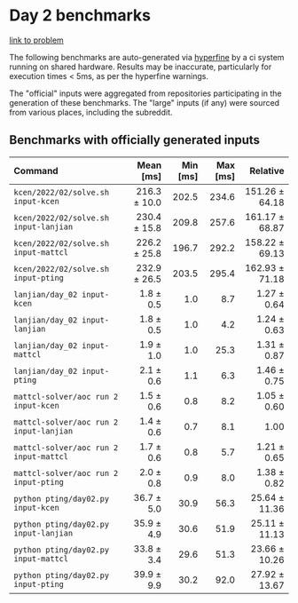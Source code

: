# Day 2 benchmarks

[link to problem](http://adventofcode.com/2022/day/2)

The following benchmarks are auto-generated via [hyperfine](https://github.com/sharkdp/hyperfine) by a ci system running on shared hardware. Results may be inaccurate, particularly for execution times < 5ms, as per the hyperfine warnings.

The "official" inputs were aggregated from repositories participating in the generation of these benchmarks. The "large" inputs (if any) were sourced from various places, including the subreddit.

## Benchmarks with officially generated inputs
| Command | Mean [ms] | Min [ms] | Max [ms] | Relative |
|:---|---:|---:|---:|---:|
| `kcen/2022/02/solve.sh input-kcen` | 216.3 ± 10.0 | 202.5 | 234.6 | 151.26 ± 64.18 |
| `kcen/2022/02/solve.sh input-lanjian` | 230.4 ± 15.8 | 209.8 | 257.6 | 161.17 ± 68.87 |
| `kcen/2022/02/solve.sh input-mattcl` | 226.2 ± 25.8 | 196.7 | 292.2 | 158.22 ± 69.13 |
| `kcen/2022/02/solve.sh input-pting` | 232.9 ± 26.5 | 203.5 | 295.4 | 162.93 ± 71.18 |
| `lanjian/day_02 input-kcen` | 1.8 ± 0.5 | 1.0 | 8.7 | 1.27 ± 0.64 |
| `lanjian/day_02 input-lanjian` | 1.8 ± 0.5 | 1.0 | 4.2 | 1.24 ± 0.63 |
| `lanjian/day_02 input-mattcl` | 1.9 ± 1.0 | 1.0 | 25.3 | 1.31 ± 0.87 |
| `lanjian/day_02 input-pting` | 2.1 ± 0.6 | 1.1 | 6.3 | 1.46 ± 0.75 |
| `mattcl-solver/aoc run 2 input-kcen` | 1.5 ± 0.6 | 0.8 | 8.2 | 1.05 ± 0.60 |
| `mattcl-solver/aoc run 2 input-lanjian` | 1.4 ± 0.6 | 0.7 | 8.1 | 1.00 |
| `mattcl-solver/aoc run 2 input-mattcl` | 1.7 ± 0.6 | 0.8 | 5.7 | 1.21 ± 0.65 |
| `mattcl-solver/aoc run 2 input-pting` | 2.0 ± 0.8 | 0.9 | 8.0 | 1.38 ± 0.82 |
| `python pting/day02.py input-kcen` | 36.7 ± 5.0 | 30.9 | 56.3 | 25.64 ± 11.36 |
| `python pting/day02.py input-lanjian` | 35.9 ± 4.9 | 30.6 | 51.9 | 25.11 ± 11.13 |
| `python pting/day02.py input-mattcl` | 33.8 ± 3.4 | 29.6 | 51.3 | 23.66 ± 10.26 |
| `python pting/day02.py input-pting` | 39.9 ± 9.9 | 30.2 | 92.0 | 27.92 ± 13.67 |
